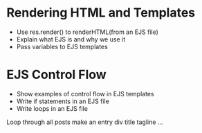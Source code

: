 # Rendering HTML and Templates

* Use res.render() to renderHTML(from an EJS file)
* Explain what EJS is and why we use it
* Pass variables to EJS templates



# EJS Control Flow

* Show examples of control flow in EJS templates
* Write if statements in an EJS file
* Write loops in an EJS file


Loop through all posts
    make an entry div
        title
        tagline
        ...
